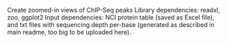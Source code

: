 Create zoomed-in views of ChIP-Seq peaks 
Library dependencies: readxl, zoo, ggplot2
Input dependencies: NCI protein table (saved as Excel file), and txt files with sequencing depth per-base (generated as described in main readme, too big to be uploaded here).
